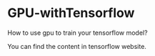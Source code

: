 # GPU-withTensorflow
How to use gpu to train your tensorflow model?

You can find the content in tensorflow website.
